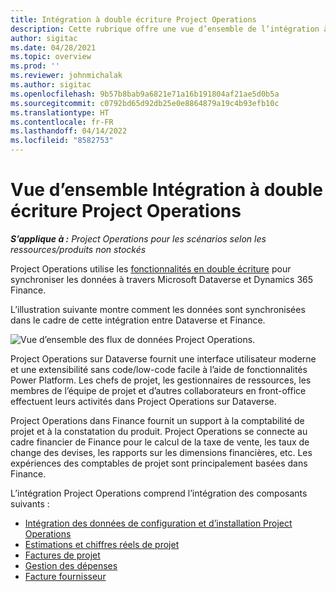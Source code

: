 ```yaml
---
title: Intégration à double écriture Project Operations
description: Cette rubrique offre une vue d’ensemble de l’intégration à double écriture Project Operations.
author: sigitac
ms.date: 04/28/2021
ms.topic: overview
ms.prod: ''
ms.reviewer: johnmichalak
ms.author: sigitac
ms.openlocfilehash: 9b57b8bab9a6821e71a16b191804af21ae5d0b5a
ms.sourcegitcommit: c0792bd65d92db25e0e8864879a19c4b93efb10c
ms.translationtype: HT
ms.contentlocale: fr-FR
ms.lasthandoff: 04/14/2022
ms.locfileid: "8582753"
---
```

# <a name="project-operations-dual-write-integration-overview"></a>Vue d’ensemble Intégration à double écriture Project Operations

_**S’applique à :** Project Operations pour les scénarios selon les ressources/produits non stockés_

Project Operations utilise les [fonctionnalités en double écriture](/dynamics365/fin-ops-core/dev-itpro/data-entities/dual-write/dual-write-home-page) pour synchroniser les données à travers Microsoft Dataverse et Dynamics 365 Finance.

L’illustration suivante montre comment les données sont synchronisées dans le cadre de cette intégration entre Dataverse et Finance.

![Vue d’ensemble des flux de données Project Operations.](./media/ProjectOperationsFlows.jpg)

Project Operations sur Dataverse fournit une interface utilisateur moderne et une extensibilité sans code/low-code facile à l’aide de fonctionnalités Power Platform. Les chefs de projet, les gestionnaires de ressources, les membres de l’équipe de projet et d’autres collaborateurs en front-office effectuent leurs activités dans Project Operations sur Dataverse.

Project Operations dans Finance fournit un support à la comptabilité de projet et à la constatation du produit. Project Operations se connecte au cadre financier de Finance pour le calcul de la taxe de vente, les taux de change des devises, les rapports sur les dimensions financières, etc. Les expériences des comptables de projet sont principalement basées dans Finance.

L’intégration Project Operations comprend l’intégration des composants suivants :


- [Intégration des données de configuration et d’installation Project Operations](resource-dual-write-setup-integration.md) 
- [Estimations et chiffres réels de projet](resource-dual-write-estimates-actuals.md)
- [Factures de projet](resource-dual-write-project-invoice.md)
- [Gestion des dépenses](resource-dual-write-expense.md)
- [Facture fournisseur](resource-dual-write-vendor-invoice.md)
